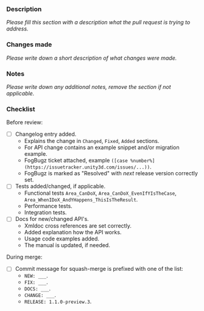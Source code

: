 ### Description

_Please fill this section with a description what the pull request is trying to address._

### Changes made

_Please write down a short description of what changes were made._

### Notes

_Please write down any additional notes, remove the section if not applicable._

### Checklist

Before review:

- [ ] Changelog entry added.
    - Explains the change in `Changed`, `Fixed`, `Added` sections.
    - For API change contains an example snippet and/or migration example.
    - FogBugz ticket attached, example `([case %number%](https://issuetracker.unity3d.com/issues/...))`.
    - FogBugz is marked as "Resolved" with *next* release version correctly set.
- [ ] Tests added/changed, if applicable.
    - Functional tests `Area_CanDoX`, `Area_CanDoX_EvenIfYIsTheCase`, `Area_WhenIDoX_AndYHappens_ThisIsTheResult`.
    - Performance tests.
    - Integration tests.
- [ ] Docs for new/changed API's.
    - Xmldoc cross references are set correctly.
    - Added explanation how the API works.
    - Usage code examples added.
    - The manual is updated, if needed.

During merge:

- [ ] Commit message for squash-merge is prefixed with one of the list:
    - `NEW: ___`.
    - `FIX: ___`.
    - `DOCS: ___`.
    - `CHANGE: ___`.
    - `RELEASE: 1.1.0-preview.3`.
